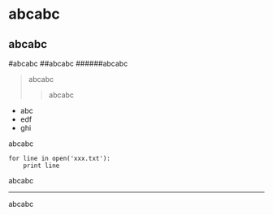 abcabc
======
abcabc
------

#abcabc
##abcabc
######abcabc

>abcabc
>>abcabc

+ abc
+ edf
+ ghi

abcabc

    for line in open('xxx.txt'):
        print line
        
abcabc
____
abcabc

